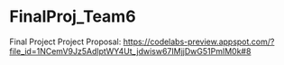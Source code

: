 # FinalProj_Team6


Final Project Project Proposal: https://codelabs-preview.appspot.com/?file_id=1NCemV9Jz5AdlptWY4Ut_jdwisw67IMjjDwG51PmIM0k#8
